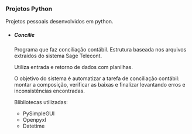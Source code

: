 ### Projetos Python 

Projetos pessoais desenvolvidos em python.

- ##### Concilie

  Programa que faz conciliação contábil. Estrutura baseada nos arquivos extraídos do sistema Sage Telecont.

  Utiliza entrada e retorno de dados com planilhas.

  O objetivo do sistema é automatizar a tarefa de conciliação contábil: montar a composição, verificar as baixas e finalizar levantando erros e inconsistências encontradas.

  Blibliotecas utilizadas: 

  - PySimpleGUI
  - Openpyxl
  - Datetime



